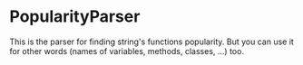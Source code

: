 # PopularityParser
This is the parser for finding string's functions popularity. But you can use it for other words (names of variables, methods, classes, ...) too.
